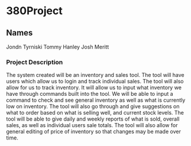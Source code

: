 # 380Project

## Names
Jondn Tyrniski
Tommy Hanley
Josh Meritt

### Project Description
The system created will be an inventory and sales tool. The tool will have users which allow us to login and track individual sales. 
The tool will also allow for us to track inventory. It will allow us to input what inventory we have through commands built into the tool. We will be able to input a command to check and see general inventory as well as what is currently low on inventory. The tool will also go through and give suggestions on what to order based on what is selling well, and current stock levels. The tool will be able to give daily and weekly reports of what is sold, overall sales, as well as individual users sale totals. The tool will also allow for general editing of price of inventory so that changes may be made over time.
